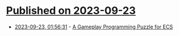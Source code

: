# [Published on 2023-09-23](index.md)

* [2023-09-23, 01:56:31](https://lobste.rs/s/cegbry/gameplay_programming_puzzle_for_ecs) - [A Gameplay Programming Puzzle for ECS](https://johnaustin.io/articles/2023/a-gameplay-programming-brain-teaser-for-ecs)
